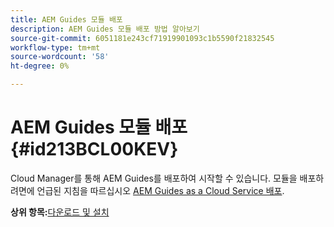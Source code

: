```yaml
---
title: AEM Guides 모듈 배포
description: AEM Guides 모듈 배포 방법 알아보기
source-git-commit: 6051181e243cf71919901093c1b5590f21832545
workflow-type: tm+mt
source-wordcount: '58'
ht-degree: 0%

---
```



# AEM Guides 모듈 배포 {#id213BCL00KEV}

Cloud Manager를 통해 AEM Guides를 배포하여 시작할 수 있습니다. 모듈을 배포하려면에 언급된 지침을 따르십시오 [AEM Guides as a Cloud Service 배포](https://experienceleague.adobe.com/docs/experience-manager-xml-documentation-learn/tutorials/release-info/release-notes/cloud-release-notes/deploy-xml-on-aemaacs.html).

**상위 항목:**[&#x200B;다운로드 및 설치](download-install.md)

